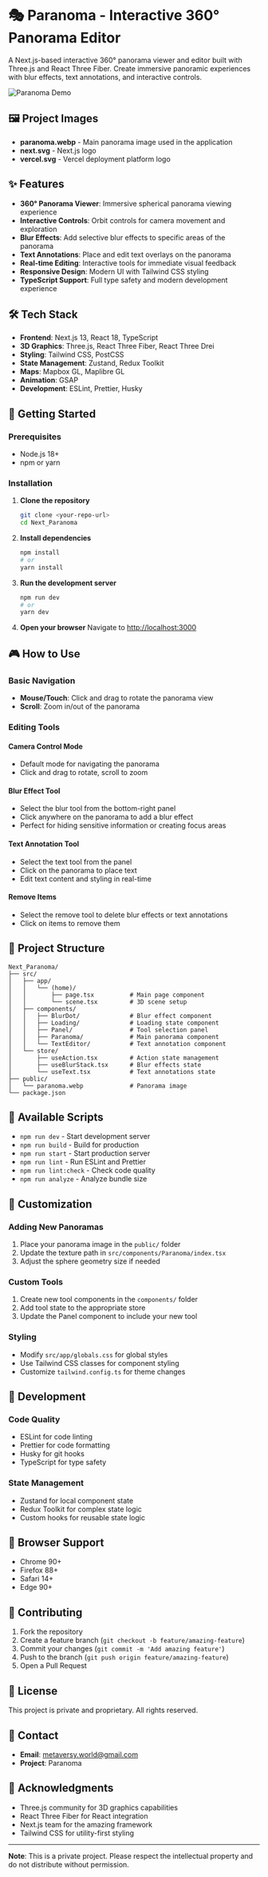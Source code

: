 # 🎭 Paranoma - Interactive 360° Panorama Editor

A Next.js-based interactive 360° panorama viewer and editor built with Three.js and React Three Fiber. Create immersive panoramic experiences with blur effects, text annotations, and interactive controls.

![Paranoma Demo](public/paranoma.webp)

## 🖼️ Project Images

- **paranoma.webp** - Main panorama image used in the application
- **next.svg** - Next.js logo
- **vercel.svg** - Vercel deployment platform logo

## ✨ Features

- **360° Panorama Viewer**: Immersive spherical panorama viewing experience
- **Interactive Controls**: Orbit controls for camera movement and exploration
- **Blur Effects**: Add selective blur effects to specific areas of the panorama
- **Text Annotations**: Place and edit text overlays on the panorama
- **Real-time Editing**: Interactive tools for immediate visual feedback
- **Responsive Design**: Modern UI with Tailwind CSS styling
- **TypeScript Support**: Full type safety and modern development experience

## 🛠️ Tech Stack

- **Frontend**: Next.js 13, React 18, TypeScript
- **3D Graphics**: Three.js, React Three Fiber, React Three Drei
- **Styling**: Tailwind CSS, PostCSS
- **State Management**: Zustand, Redux Toolkit
- **Maps**: Mapbox GL, Maplibre GL
- **Animation**: GSAP
- **Development**: ESLint, Prettier, Husky

## 🚀 Getting Started

### Prerequisites

- Node.js 18+ 
- npm or yarn

### Installation

1. **Clone the repository**
   ```bash
   git clone <your-repo-url>
   cd Next_Paranoma
   ```

2. **Install dependencies**
   ```bash
   npm install
   # or
   yarn install
   ```

3. **Run the development server**
   ```bash
   npm run dev
   # or
   yarn dev
   ```

4. **Open your browser**
   Navigate to [http://localhost:3000](http://localhost:3000)

## 🎮 How to Use

### Basic Navigation
- **Mouse/Touch**: Click and drag to rotate the panorama view
- **Scroll**: Zoom in/out of the panorama

### Editing Tools

#### Camera Control Mode
- Default mode for navigating the panorama
- Click and drag to rotate, scroll to zoom

#### Blur Effect Tool
- Select the blur tool from the bottom-right panel
- Click anywhere on the panorama to add a blur effect
- Perfect for hiding sensitive information or creating focus areas

#### Text Annotation Tool
- Select the text tool from the panel
- Click on the panorama to place text
- Edit text content and styling in real-time

#### Remove Items
- Select the remove tool to delete blur effects or text annotations
- Click on items to remove them

## 📁 Project Structure

```
Next_Paranoma/
├── src/
│   ├── app/
│   │   └── (home)/
│   │       ├── page.tsx          # Main page component
│   │       └── scene.tsx         # 3D scene setup
│   ├── components/
│   │   ├── BlurDot/              # Blur effect component
│   │   ├── Loading/              # Loading state component
│   │   ├── Panel/                # Tool selection panel
│   │   ├── Paranoma/             # Main panorama component
│   │   └── TextEditor/           # Text annotation component
│   └── store/
│       ├── useAction.tsx         # Action state management
│       ├── useBlurStack.tsx      # Blur effects state
│       └── useText.tsx           # Text annotations state
├── public/
│   └── paranoma.webp             # Panorama image
└── package.json
```

## 🔧 Available Scripts

- `npm run dev` - Start development server
- `npm run build` - Build for production
- `npm run start` - Start production server
- `npm run lint` - Run ESLint and Prettier
- `npm run lint:check` - Check code quality
- `npm run analyze` - Analyze bundle size

## 🎨 Customization

### Adding New Panoramas
1. Place your panorama image in the `public/` folder
2. Update the texture path in `src/components/Paranoma/index.tsx`
3. Adjust the sphere geometry size if needed

### Custom Tools
1. Create new tool components in the `components/` folder
2. Add tool state to the appropriate store
3. Update the Panel component to include your new tool

### Styling
- Modify `src/app/globals.css` for global styles
- Use Tailwind CSS classes for component styling
- Customize `tailwind.config.ts` for theme changes

## 🚧 Development

### Code Quality
- ESLint for code linting
- Prettier for code formatting
- Husky for git hooks
- TypeScript for type safety

### State Management
- Zustand for local component state
- Redux Toolkit for complex state logic
- Custom hooks for reusable state logic

## 📱 Browser Support

- Chrome 90+
- Firefox 88+
- Safari 14+
- Edge 90+

## 🤝 Contributing

1. Fork the repository
2. Create a feature branch (`git checkout -b feature/amazing-feature`)
3. Commit your changes (`git commit -m 'Add amazing feature'`)
4. Push to the branch (`git push origin feature/amazing-feature`)
5. Open a Pull Request

## 📄 License

This project is private and proprietary. All rights reserved.

## 📧 Contact

- **Email**: metaversy.world@gmail.com
- **Project**: Paranoma

## 🙏 Acknowledgments

- Three.js community for 3D graphics capabilities
- React Three Fiber for React integration
- Next.js team for the amazing framework
- Tailwind CSS for utility-first styling

---

**Note**: This is a private project. Please respect the intellectual property and do not distribute without permission.
